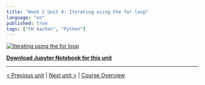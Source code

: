 ```yaml
---
title: "Week 2 Unit 4: Iterating using the for loop"
language: "en"
published: true
tags: ["FH Aachen", "Python"]
---
```


[![Iterating using the for loop](https://img.youtube.com/vi/qAJqjz8WFgE/hqdefault.jpg)](https://youtu.be/qAJqjz8WFgE)

[**Download Jupyter Notebook for this unit**](files/Week_2_Unit_4_theforloop_notebook.ipynb)

---

[< Previous unit](/teaching/python-mooc/week2_unit3_selftest) | [Next unit >](/teaching/python-mooc/week2_unit4_selftest) |
[Course Overview](/teaching/python-mooc)
